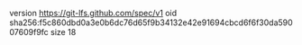 version https://git-lfs.github.com/spec/v1
oid sha256:f5c860dbd0a3e0b6dc76d65f9b34132e42e91694cbcd6f6f30da59007609f9fc
size 18
